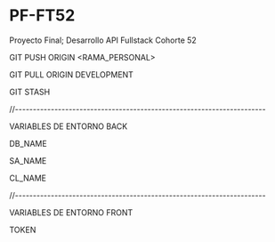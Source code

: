 # PF-FT52
Proyecto Final; Desarrollo API  Fullstack Cohorte 52

GIT PUSH ORIGIN <RAMA_PERSONAL>

GIT PULL ORIGIN DEVELOPMENT

GIT STASH 

//----------------------------------------------------------------------

VARIABLES DE ENTORNO BACK

DB_NAME

SA_NAME

CL_NAME


//----------------------------------------------------------------------

VARIABLES DE ENTORNO FRONT

TOKEN
